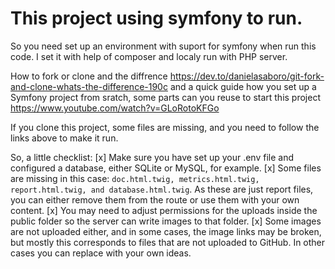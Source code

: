 # This project using symfony to run. 

So you need set up an environment with suport for symfony when run this code. I set it with help of composer and localy run with PHP server.
 
How to fork or clone and the diffrence https://dev.to/danielasaboro/git-fork-and-clone-whats-the-difference-190c and a quick guide how you set up a Symfony project from sratch, some parts can you reuse to start this project https://www.youtube.com/watch?v=GLoRotoKFGo 


If you clone this project, some files are missing, and you need to follow the links above to make it run.

So, a little checklist:
[x] Make sure you have set up your .env file and configured a database, either SQLite or MySQL, for example.
[x] Some files are missing in this case: `doc.html.twig, metrics.html.twig, report.html.twig, and database.html.twig`. As these are just report files, you can either remove them from the route or use them with your own content.
[x] You may need to adjust permissions for the uploads inside the public folder so the server can write images to that folder.
[x] Some images are not uploaded either, and in some cases, the image links may be broken, but mostly this corresponds to files that are not uploaded to GitHub. In other cases you can replace with your own ideas.
